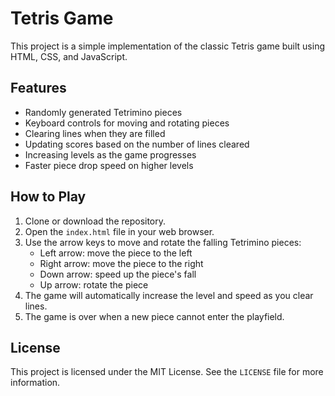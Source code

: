 # Tetris Game

This project is a simple implementation of the classic Tetris game built using HTML, CSS, and JavaScript.

## Features

- Randomly generated Tetrimino pieces
- Keyboard controls for moving and rotating pieces
- Clearing lines when they are filled
- Updating scores based on the number of lines cleared
- Increasing levels as the game progresses
- Faster piece drop speed on higher levels

## How to Play

1. Clone or download the repository.
2. Open the `index.html` file in your web browser.
3. Use the arrow keys to move and rotate the falling Tetrimino pieces:
   - Left arrow: move the piece to the left
   - Right arrow: move the piece to the right
   - Down arrow: speed up the piece's fall
   - Up arrow: rotate the piece
4. The game will automatically increase the level and speed as you clear lines.
5. The game is over when a new piece cannot enter the playfield.

## License

This project is licensed under the MIT License. See the `LICENSE` file for more information.
